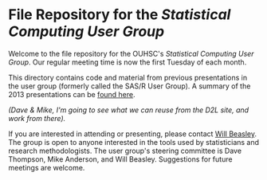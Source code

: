File Repository for the *Statistical Computing User Group*
============
Welcome to the file repository for the OUHSC's *Statistical Computing User Group*.  Our regular meeting time is now the first Tuesday of each month.

This directory contains code and material from previous presentations in the user group  (formerly called the SAS/R User Group).  A summary of the 2013 presentations can be [found here](./2013_Presentations/).

*(Dave & Mike, I'm going to see what we can reuse from the D2L site, and work from there).*

If you are interested in attending or presenting, please contact [Will Beasley](william-beasley@ouhsc.edu).  The group is open to anyone interested in the tools used by statisticians and research methodologists. The user group's steering committee is Dave Thompson, Mike Anderson, and Will Beasley.  Suggestions for future meetings are welcome.
